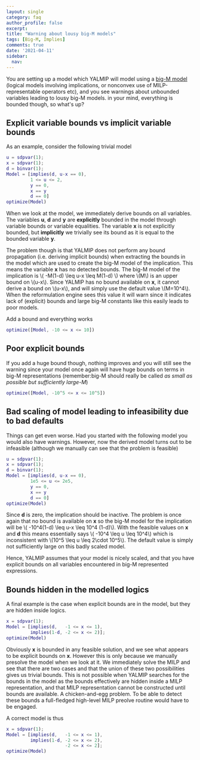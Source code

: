 ```yaml
---
layout: single
category: faq
author_profile: false
excerpt: 
title: "Warning about lousy big-M models"
tags: [Big-M, Implies]
comments: true
date: '2021-04-11'
sidebar:
  nav:
---
```


You are setting up a model which YALMIP will model using a [big-M model](/tutorial/bigmandconvexhulls) (logical models involving implications, or nonconvex use of MILP-representable operators etc), and you see warnings about unbounded variables leading to lousy big-M models. in your mind, everything is bounded though, so what's up?

## Explicit variable bounds vs implicit variable bounds

As an example, consider the following trivial model

````matlab
u = sdpvar(1);
x = sdpvar(1);
d = binvar(1);
Model = [implies(d, u-x == 0),         
         1 <= u <= 2, 
         y == 0,
         x == y
         d == 0]
optimize(Model)
````

When we look at the model, we immediately derive bounds on all variables. The variables **u**, **d** and **y** are **explicitly** bounded in the model through variable bounds or variable equalities. The variable **x** is not explicitly bounded, but **implicitly** we trivially see its bound as it is equal to the bounded variable **y**. 

The problem though is that YALMIP does not perform any bound propagation (i.e. deriving implicit bounds) when extracting the bounds in the model which are used to create the big-M model of the implication. This means the variable **x** has no detected bounds. The big-M model of the implication is \\( -M(1-d) \leq u-x \leq M(1-d) \\) where \\(M\\) is an upper bound on \\(u-x\\). Since YALMIP has no bound available on **x**, it cannot derive a bound on \\(u-x\\), and will simply use the default value \\(M=10^4\\). When the reformulation engine sees this value it will warn since it indicates lack of (explicit) bounds and large big-M constants like this easily leads to poor models.

Add a bound and everything works

````matlab
optimize([Model, -10 <= x <= 10])
````

## Poor explicit bounds
If you add a huge bound though, nothing improves and you will still see the warning since your model once again will have huge bounds on terms in big-M representations (remember:big-M should really be called *as small as possible but sufficiently large-M*)

````matlab
optimize([Model, -10^5 <= x <= 10^5])
````

## Bad scaling of model leading to infeasibility due to bad defaults

Things can get even worse. Had you started with the following model you would also have warnings. However, now the derived model turns out to be infeasible (although we manually can see that the problem is feasible)

````matlab
u = sdpvar(1);
x = sdpvar(1);
d = binvar(1);
Model = [implies(d, u-x == 0),         
         1e5 <= u <= 2e5, 
         y == 0,
         x == y
         d == 0]
optimize(Model)
````

Since **d** is zero, the implication should be inactive. The problem is once again that no bound is available on **x** so the big-M model for the implication will be \\(  -10^4(1-d) \leq u-x \leq 10^4 (1-d)\\). With the feasible values on **x** and **d** this means essentially says \\( -10^4 \leq u \leq 10^4\\) which is inconsistent with \\(10^5 \leq u \leq 2\cdot 10^5\\). The default value is simply not sufficiently large on this badly scaled model. 

Hence, YALMIP assumes that your model is nicely scaled, and that you have explicit bounds on all variables encountered in big-M represented expressions.

## Bounds hidden in the modelled logics

A final example is the case when explicit bounds are in the model, but they are hidden inside logics.

````matlab
x = sdpvar(1);
Model = [implies(d,   -1 <= x <= 1),         
         implies(1-d, -2 <= x <= 2)];
optimize(Model)
````

Obviously **x** is bounded in any feasible solution, and we see what appears to be explicit bounds on **x**. However this is only because we manually presolve the model when we look at it. We immediately solve the MILP and see that there are two cases and that the union of these two possibilities gives us trivial bounds. This is not possible when YALMIP searches for the bounds in the model as the bounds effectively are hidden inside a MILP representation, and that MILP representation cannot be constructed until bounds are available. A chicken-and-egg problem. To be able to detect these bounds a full-fledged high-level MILP preolve routine would have to be engaged.

A correct model is thus

````matlab
x = sdpvar(1);
Model = [implies(d,   -1 <= x <= 1),         
         implies(1-d, -2 <= x <= 2),
                      -2 <= x <= 2];
optimize(Model)
````
